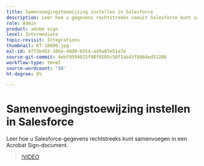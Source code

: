 ```yaml
---
title: Samenvoegingstoewijzing instellen in Salesforce
description: Leer hoe u gegevens rechtstreeks vanuit Salesforce kunt samenvoegen in een Acrobat Sign-document
role: Admin
product: adobe sign
level: Intermediate
topic-revisit: Integrations
thumbnail: KT-10600.jpg
exl-id: 47f3b483-106e-48d9-b554-ad9a87e51a7e
source-git-commit: 4ebf9594025f98f0505c58f1ab43fb864ed51206
workflow-type: tm+mt
source-wordcount: '38'
ht-degree: 0%

---
```


# Samenvoegingstoewijzing instellen in Salesforce

Leer hoe u Salesforce-gegevens rechtstreeks kunt samenvoegen in een Acrobat Sign-document.

>[!VIDEO](https://video.tv.adobe.com/v/3409412?quality=12&learn=on&hidetitle=true)
